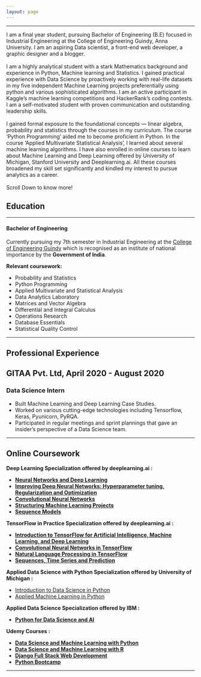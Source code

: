 ```yaml
---
layout: page
---
```


* * * * *

I am a final year student, pursuing Bachelor of Engineering (B.E)
focused in Industrial Engineering at the College of Engineering Guindy,
Anna University. I am an aspiring Data scientist, a front-end web
developer, a graphic designer and a blogger. \
 \
 I am a highly analytical student with a stark Mathematics background
and experience in Python, Machine learning and Statistics. I gained
practical experience with Data Science by proactively working with
real-life datasets in my five independent Machine Learning projects
preferentially using python and various sophisticated algorithms. I am
an active participant in Kaggle’s machine learning competitions and
HackerRank’s coding contests. I am a self-motivated student with proven
communication and outstanding leadership skills. \
 \
 I gained formal exposure to the foundational concepts — linear algebra,
probability and statistics through the courses in my curriculum. The
course ‘Python Programming’ aided me to become proficient in Python. In
the course ‘Applied Multivariate Statistical Analysis’, I learned about
several machine learning algorithms. I have also enrolled in online
courses to learn about Machine Learning and Deep Learning offered by
University of Michigan, Stanford University and Deeplearning.ai. All
these courses broadened my skill set significantly and kindled my
interest to pursue analytics as a career. \
\
 Scroll Down to know more!

**Education**
-------------

* * * * *

#### Bachelor of Engineering

Currently pursuing my 7th semester in Industrial Engineering at the
[College of Engineering Guindy](https://ceg.annauniv.edu/) which is
recognised as an institute of national importance by the **Government of
India**. 

**Relevant coursework:**

-   Probability and Statistics
-   Python Programming
-   Applied Multivariate and Statistical Analysis
-   Data Analytics Laboratory
-   Matrices and Vector Algebra
-   Differential and Integral Calculus
-   Operations Research
-   Database Essentials
-   Statistical Quality Control

* * * * *
**Professional Experience**
-------------------

**GITAA Pvt. Ltd,** 
April 2020 - August 2020
---------------------------------------------

### **Data Science Intern**
- Built Machine Learning and Deep Learning Case Studies.
- Worked on various cutting-edge technologies including Tensorflow, Keras, Pyunicorn, PyRQA. 
- Participated in regular meetings and sprint plannings that gave an insider’s perspective of a Data Science team.


* * * * *
## Online Coursework


**Deep Learning Specialization offered by deeplearning.ai :**

-   **[Neural Networks and Deep Learning](https://www.coursera.org/account/accomplishments/certificate/JX88VD7YHNY2)**
-   **[Improving Deep Neural Networks: Hyperparameter tuning, Regularization and Optimization](https://www.coursera.org/account/accomplishments/certificate/6E77TG9T5PB8)**
-   **[Convolutional Neural Networks](https://www.coursera.org/account/accomplishments/certificate/DN5EWKZBHM58)**
-   **[Structuring Machine Learning Projects](https://www.coursera.org/account/accomplishments/certificate/TZCP4ML4B7MD)**    
-   **[Sequence Models](https://www.coursera.org/account/accomplishments/certificate/NN2Q3BNZM73L)** 


**TensorFlow in Practice Specialization offered by deeplearning.ai :**

-   **[Introduction to TensorFlow for Artificial Intelligence, Machine Learning, and Deep Learning](https://www.coursera.org/account/accomplishments/certificate/AUS6H5CLVAQA)**
-   **[Convolutional Neural Networks in TensorFlow](https://www.coursera.org/account/accomplishments/certificate/6ZG92JVD3Y84)**
-   **[Natural Language Processing in TensorFlow](https://www.coursera.org/account/accomplishments/certificate/67WM2GYVDJLW)**
-   **[Sequences, Time Series and Prediction](https://www.coursera.org/account/accomplishments/certificate/Q5WQXMC52768)**   

**Applied Data Science with Python Specialization offered by University
of Michigan :**

-   [Introduction to Data Science in
    Python](https://www.coursera.org/account/accomplishments/verify/LBR6BKFHJE7S)
-   [Applied Machine Learning in
    Python](https://www.coursera.org/account/accomplishments/verify/QWQ7LR4HKT8V)


**Applied Data Science Specialization offered by IBM :**

-   [**Python for Data Science and
    AI**](https://coursera.org/share/072d95755cd7aa3b02349f81c0a712ca)


**Udemy Courses :**

-   [**Data Science and Machine Learning with
    Python**](https://www.udemy.com/certificate/UC-806E1H4B/)
-   [**Data Science and Machine Learning with
    R**](https://www.udemy.com/certificate/UC-ELRTAM1Q/)
-   [**Django Full Stack Web
    Development**](https://www.udemy.com/certificate/UC-BPZ8XC8V/)
-   [**Python
    Bootcamp**](https://www.udemy.com/certificate/UC-YR4KI7TP/)

* * * * *
